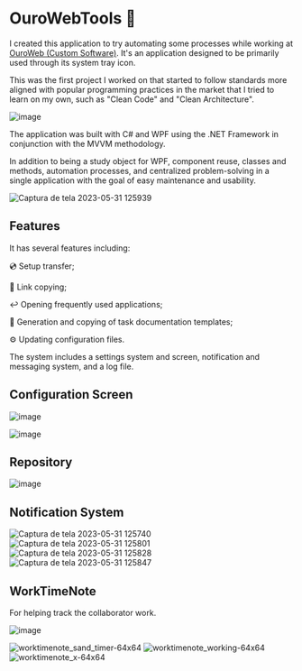 # OuroWebTools :toolbox:

I created this application to try automating some processes while working at [OuroWeb (Custom Software)](https://customsoftware.com.br/). It's an application designed to be primarily used through its system tray icon.

This was the first project I worked on that started to follow standards more aligned with popular programming practices in the market that I tried to learn on my own, such as "Clean Code" and "Clean Architecture".

![image](https://user-images.githubusercontent.com/35270174/212320230-8fafd3d7-058f-428f-a07b-e4d59611036b.png)


The application was built with C# and WPF using the .NET Framework in conjunction with the MVVM methodology.

In addition to being a study object for WPF, component reuse, classes and methods, automation processes, and centralized problem-solving in a single application with the goal of easy maintenance and usability.

![Captura de tela 2023-05-31 125939](https://github.com/monambike/ouroweb-tools/assets/35270174/b142495f-6de0-4b8c-aa65-03cd8486b2d6)

## Features

It has several features including:

:cd: Setup transfer;

:link: Link copying;

:leftwards_arrow_with_hook: Opening frequently used applications;

:pencil: Generation and copying of task documentation templates;

:gear: Updating configuration files.

The system includes a settings system and screen, notification and messaging system, and a log file.

## Configuration Screen

![image](https://user-images.githubusercontent.com/35270174/197627760-c5237a7f-c29f-4188-af0d-427a8c2bba86.png)

![image](https://user-images.githubusercontent.com/35270174/197627788-03e4e23a-85b1-479c-93fb-5bc030f89077.png)

## Repository

![image](https://user-images.githubusercontent.com/35270174/197628165-523ccfe2-b004-44a8-8bcc-9a6d6306d0f9.png)

## Notification System

![Captura de tela 2023-05-31 125740](https://github.com/monambike/ouroweb-tools/assets/35270174/272cf08b-398a-4e81-85b0-64c8c3bbf918)
![Captura de tela 2023-05-31 125801](https://github.com/monambike/ouroweb-tools/assets/35270174/8f1fb199-e2d5-4593-85a5-0d6fa0d6b860)
![Captura de tela 2023-05-31 125828](https://github.com/monambike/ouroweb-tools/assets/35270174/bee8f10d-2859-4734-8dbf-6c11c4870b95)
![Captura de tela 2023-05-31 125847](https://github.com/monambike/ouroweb-tools/assets/35270174/5e31b87e-52b3-4a98-bd69-4fbec9bacc97)


## WorkTimeNote

For helping track the collaborator work.

![image](https://github.com/monambike/ourowebtools/assets/35270174/6f241587-e858-4dba-ac3c-b8c469c8bb5b)

![worktimenote_sand_timer-64x64](https://github.com/monambike/ourowebtools/assets/35270174/dd603993-2fba-40c4-b692-4ae5e6b49ff6)
![worktimenote_working-64x64](https://github.com/monambike/ourowebtools/assets/35270174/2814e02c-1a9c-42c2-9729-b46f0e451617)
![worktimenote_x-64x64](https://github.com/monambike/ourowebtools/assets/35270174/9a0a8151-c739-457e-ba6e-6e52ad015467)
